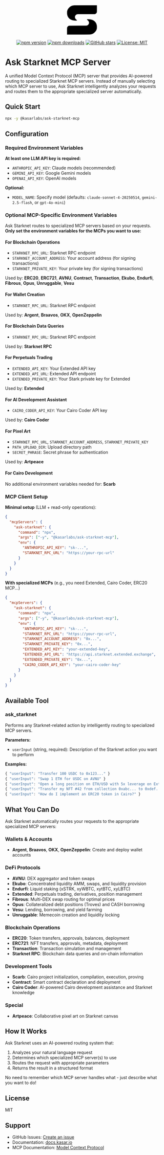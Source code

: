 <div align="center">
  <picture>
    <source media="(prefers-color-scheme: dark)" srcset="https://github.com/KasarLabs/brand/blob/main/projects/snak/snak_logo_white_bg_alpha.png?raw=true">
    <img src="https://github.com/KasarLabs/brand/blob/main/projects/snak/snak_logo_black_bg_alpha.png?raw=true" width="100" alt="Ask Starknet Logo">
  </picture>

[![npm version](https://img.shields.io/npm/v/@kasarlabs/ask-starknet-mcp.svg)](https://www.npmjs.com/package/@kasarlabs/ask-starknet-mcp)
[![npm downloads](https://img.shields.io/npm/dm/@kasarlabs/ask-starknet-mcp.svg)](https://www.npmjs.com/package/@kasarlabs/ask-starknet-mcp)
[![GitHub stars](https://img.shields.io/github/stars/kasarlabs/ask-starknet.svg)](https://github.com/kasarlabs/ask-starknet/stargazers)
[![License: MIT](https://img.shields.io/badge/License-MIT-yellow.svg)](https://opensource.org/licenses/MIT)

</div>

# Ask Starknet MCP Server

A unified Model Context Protocol (MCP) server that provides AI-powered routing to specialized Starknet MCP servers. Instead of manually selecting which MCP server to use, Ask Starknet intelligently analyzes your requests and routes them to the appropriate specialized server automatically.

## Quick Start

```bash
npx -y @kasarlabs/ask-starknet-mcp
```

## Configuration

### Required Environment Variables

**At least one LLM API key is required:**

- `ANTHROPIC_API_KEY`: Claude models (recommended)
- `GEMINI_API_KEY`: Google Gemini models
- `OPENAI_API_KEY`: OpenAI models

**Optional:**

- `MODEL_NAME`: Specify model (defaults: `claude-sonnet-4-20250514`, `gemini-2.5-flash`, or `gpt-4o-mini`)

### Optional MCP-Specific Environment Variables

Ask Starknet routes to specialized MCP servers based on your requests. **Only set the environment variables for the MCPs you want to use:**

#### For Blockchain Operations

- `STARKNET_RPC_URL`: Starknet RPC endpoint
- `STARKNET_ACCOUNT_ADDRESS`: Your account address (for signing transactions)
- `STARKNET_PRIVATE_KEY`: Your private key (for signing transactions)

Used by: **ERC20**, **ERC721**, **AVNU**, **Contract**, **Transaction**, **Ekubo**, **Endurfi**, **Fibrous**, **Opus**, **Unruggable**, **Vesu**

#### For Wallet Creation

- `STARKNET_RPC_URL`: Starknet RPC endpoint

Used by: **Argent**, **Braavos**, **OKX**, **OpenZeppelin**

#### For Blockchain Data Queries

- `STARKNET_RPC_URL`: Starknet RPC endpoint

Used by: **Starknet RPC**

#### For Perpetuals Trading

- `EXTENDED_API_KEY`: Your Extended API key
- `EXTENDED_API_URL`: Extended API endpoint
- `EXTENDED_PRIVATE_KEY`: Your Stark private key for Extended

Used by: **Extended**

#### For AI Development Assistant

- `CAIRO_CODER_API_KEY`: Your Cairo Coder API key

Used by: **Cairo Coder**

#### For Pixel Art

- `STARKNET_RPC_URL`, `STARKNET_ACCOUNT_ADDRESS`, `STARKNET_PRIVATE_KEY`
- `PATH_UPLOAD_DIR`: Upload directory path
- `SECRET_PHRASE`: Secret phrase for authentication

Used by: **Artpeace**

#### For Cairo Development

No additional environment variables needed for: **Scarb**

### MCP Client Setup

**Minimal setup** (LLM + read-only operations):

```json
{
  "mcpServers": {
    "ask-starknet": {
      "command": "npx",
      "args": ["-y", "@kasarlabs/ask-starknet-mcp"],
      "env": {
        "ANTHROPIC_API_KEY": "sk-...",
        "STARKNET_RPC_URL": "https://your-rpc-url"
      }
    }
  }
}
```

**With specialized MCPs** (e.g., you need Extended, Cairo Coder, ERC20 MCP...)

```json
{
  "mcpServers": {
    "ask-starknet": {
      "command": "npx",
      "args": ["-y", "@kasarlabs/ask-starknet-mcp"],
      "env": {
        "ANTHROPIC_API_KEY": "sk-...",
        "STARKNET_RPC_URL": "https://your-rpc-url",
        "STARKNET_ACCOUNT_ADDRESS": "0x...",
        "STARKNET_PRIVATE_KEY": "0x...",
        "EXTENDED_API_KEY": "your-extended-key",
        "EXTENDED_API_URL": "https://api.starknet.extended.exchange",
        "EXTENDED_PRIVATE_KEY": "0x...",
        "CAIRO_CODER_API_KEY": "your-cairo-coder-key"
      }
    }
  }
}
```

## Available Tool

### ask_starknet

Performs any Starknet-related action by intelligently routing to specialized MCP servers.

**Parameters:**

- `userInput` (string, required): Description of the Starknet action you want to perform

**Examples:**

```typescript
{ "userInput": "Transfer 100 USDC to 0x123..." }
{ "userInput": "Swap 1 ETH for USDC on AVNU" }
{ "userInput": "Open a long position on ETH/USD with 5x leverage on Extended" }
{ "userInput": "Transfer my NFT #42 from collection 0xabc... to 0xdef..." }
{ "userInput": "How do I implement an ERC20 token in Cairo?" }
```

## What You Can Do

Ask Starknet automatically routes your requests to the appropriate specialized MCP servers:

### Wallets & Accounts

- **Argent**, **Braavos**, **OKX**, **OpenZeppelin**: Create and deploy wallet accounts

### DeFi Protocols

- **AVNU**: DEX aggregator and token swaps
- **Ekubo**: Concentrated liquidity AMM, swaps, and liquidity provision
- **Endurfi**: Liquid staking (xSTRK, xyWBTC, xytBTC, xyLBTC)
- **Extended**: Perpetuals trading, derivatives, position management
- **Fibrous**: Multi-DEX swap routing for optimal prices
- **Opus**: Collateralized debt positions (Troves) and CASH borrowing
- **Vesu**: Lending, borrowing, and yield farming
- **Unruggable**: Memecoin creation and liquidity locking

### Blockchain Operations

- **ERC20**: Token transfers, approvals, balances, deployment
- **ERC721**: NFT transfers, approvals, metadata, deployment
- **Transaction**: Transaction simulation and management
- **Starknet RPC**: Blockchain data queries and on-chain information

### Development Tools

- **Scarb**: Cairo project initialization, compilation, execution, proving
- **Contract**: Smart contract declaration and deployment
- **Cairo Coder**: AI-powered Cairo development assistance and Starknet knowledge

### Special

- **Artpeace**: Collaborative pixel art on Starknet canvas

## How It Works

Ask Starknet uses an AI-powered routing system that:

1. Analyzes your natural language request
2. Determines which specialized MCP server(s) to use
3. Routes the request with appropriate parameters
4. Returns the result in a structured format

No need to remember which MCP server handles what - just describe what you want to do!

## License

MIT

## Support

- GitHub Issues: [Create an issue](https://github.com/kasarlabs/ask-starknet/issues)
- Documentation: [docs.kasar.io](https://docs.kasar.io)
- MCP Documentation: [Model Context Protocol](https://modelcontextprotocol.io/)
